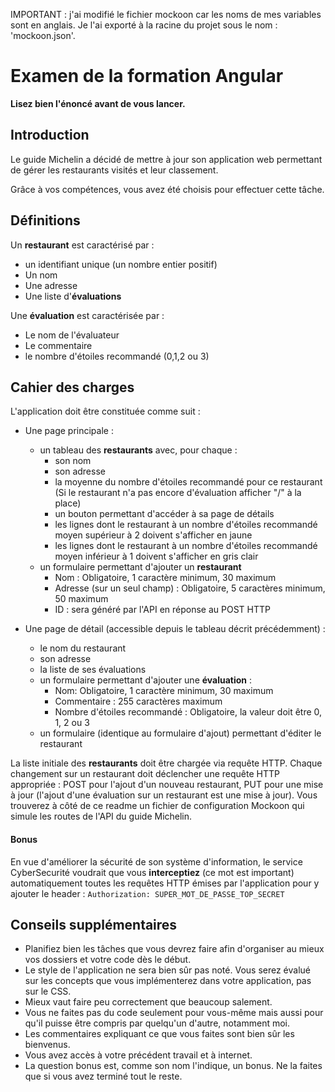 IMPORTANT : j'ai modifié le fichier mockoon car les noms de mes variables sont en anglais.
Je l'ai exporté à la racine du projet sous le nom : 'mockoon.json'.

# Examen de la formation Angular

**Lisez bien l'énoncé avant de vous lancer.**

## Introduction

Le guide Michelin a décidé de mettre à jour son application web permettant de gérer les
restaurants visités et leur classement.

Grâce à vos compétences, vous avez été choisis pour effectuer cette tâche.

## Définitions

Un **restaurant** est caractérisé par :
- un identifiant unique (un nombre entier positif)
- Un nom
- Une adresse
- Une liste d'**évaluations**

Une **évaluation** est caractérisée par :

- Le nom de l'évaluateur
- Le commentaire
- le nombre d'étoiles recommandé (0,1,2 ou 3)

## Cahier des charges

L'application doit être constituée comme suit :

- Une page principale :
  - un tableau des **restaurants** avec, pour chaque :
    - son nom
    - son adresse
    - la moyenne du nombre d'étoiles recommandé pour ce restaurant (Si le restaurant n'a pas encore d'évaluation afficher "/" à la place)
    - un bouton permettant d'accéder à sa page de détails
    - les lignes dont le restaurant à un nombre d'étoiles recommandé moyen supérieur à 2 doivent s'afficher en jaune
    - les lignes dont le restaurant à un nombre d'étoiles recommandé moyen inférieur à 1 doivent s'afficher en gris clair
  - un formulaire permettant d'ajouter un **restaurant**
    - Nom : Obligatoire, 1 caractère minimum, 30 maximum
    - Adresse (sur un seul champ) : Obligatoire, 5 caractères minimum, 50 maximum
    - ID : sera généré par l'API en réponse au POST HTTP


- Une page de détail (accessible depuis le tableau décrit précédemment) :
  - le nom du restaurant
  - son adresse
  - la liste de ses évaluations
  - un formulaire permettant d'ajouter une **évaluation** :
    - Nom: Obligatoire, 1 caractère minimum, 30 maximum
    - Commentaire : 255 caractères maximum
    - Nombre d'étoiles recommandé : Obligatoire, la valeur doit être 0, 1, 2 ou 3
  - un formulaire (identique au formulaire d'ajout) permettant d'éditer le restaurant

La liste initiale des **restaurants** doit être chargée via requête HTTP. Chaque changement sur un restaurant doit déclencher une requête HTTP appropriée :
POST pour l'ajout d'un nouveau restaurant, PUT pour une mise à jour (l'ajout d'une évaluation sur un restaurant est une mise à jour).
Vous trouverez à côté de ce readme un fichier de configuration Mockoon qui simule les routes de l'API du guide Michelin.

#### Bonus

En vue d'améliorer la sécurité de son système d'information, le service CyberSecurité voudrait que vous **interceptiez** (ce mot est important) automatiquement toutes les requêtes
HTTP émises par l'application pour y ajouter le header :
```Authorization: SUPER_MOT_DE_PASSE_TOP_SECRET```

## Conseils supplémentaires

- Planifiez bien les tâches que vous devrez faire afin d'organiser au mieux vos dossiers et votre code dès le début.
- Le style de l'application ne sera bien sûr pas noté. Vous serez évalué sur les concepts que vous implémenterez dans votre application, pas sur le CSS.
- Mieux vaut faire peu correctement que beaucoup salement.
- Vous ne faites pas du code seulement pour vous-même mais aussi pour qu'il puisse être compris
  par quelqu'un d'autre, notamment moi.
- Les commentaires expliquant ce que vous faites sont bien sûr les bienvenus.
- Vous avez accès à votre précédent travail et à internet.
- La question bonus est, comme son nom l'indique, un bonus. Ne la faites que si vous avez terminé tout le reste.
